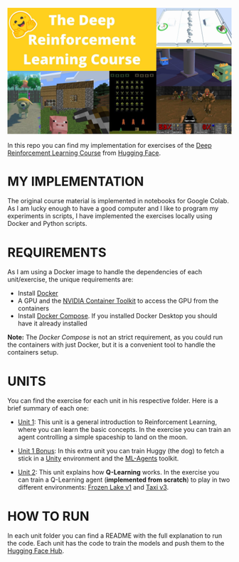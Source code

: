 ![Course Image](etc/course_image.jpg)

In this repo you can find my implementation for exercises of the [Deep Reinforcement Learning Course](https://huggingface.co/deep-rl-course) from [Hugging Face](https://huggingface.co/).

# MY IMPLEMENTATION

The original course material is implemented in notebooks for Google Colab. As I am lucky enough to have a good computer and I like to program my experiments in scripts, I have implemented the exercises locally using Docker and Python scripts.

# REQUIREMENTS

As I am using a Docker image to handle the dependencies of each unit/exercise, the unique requirements are:
- Install [Docker](https://docs.docker.com/get-docker/)
- A GPU and the [NVIDIA Container Toolkit](https://github.com/NVIDIA/nvidia-docker) to access the GPU from the containers
- Install [Docker Compose](https://docs.docker.com/compose/install/). If you installed Docker Desktop you should have it already installed

**Note:** The *Docker Compose* is not an strict requirement, as you could run the containers with just Docker, but it is a convenient tool to handle the containers setup.

# UNITS

You can find the exercise for each unit in his respective folder. Here is a brief summary of each one:
- [Unit 1](unit-1): This unit is a general introduction to Reinforcement Learning, where you can learn the basic concepts. In the exercise you can train an agent controlling a simple spaceship to land on the moon.

- [Unit 1 Bonus](unit-1-bonus): In this extra unit you can train Huggy (the dog) to fetch a stick in a [Unity](https://unity.com/) environment and the [ML-Agents](https://github.com/Unity-Technologies/ml-agents) toolkit.

- [Unit 2](unit-2): This unit explains how **Q-Learning** works. In the exercise you can train a Q-Learning agent (**implemented from scratch**) to play in two different environments: [Frozen Lake v1](https://www.gymlibrary.dev/environments/toy_text/frozen_lake/) and [Taxi v3](https://www.gymlibrary.dev/environments/toy_text/taxi/).

# HOW TO RUN

In each unit folder you can find a README with the full explanation to run the code. Each unit has the code to train the models and push them to the [Hugging Face Hub](https://huggingface.co/docs/hub/index).
